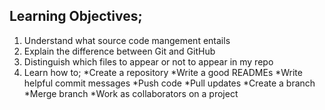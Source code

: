 ##  Learning Objectives;  
1. Understand what source code mangement entails  
2. Explain the difference between Git and GitHub
3. Distinguish which files to appear or not to appear in my repo
4. Learn how to;
*Create a repository
*Write a good READMEs
*Write helpful commit messages
*Push code
*Pull updates
*Create a branch
*Merge branch
*Work as collaborators on a project
